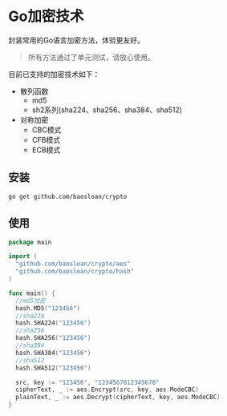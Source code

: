 # Go加密技术

封装常用的Go语言加密方法，体验更友好。
>所有方法通过了单元测试，请放心使用。

目前已支持的加密技术如下：

- 散列函数
    - md5
    - sh2系列(sha224、sha256、sha384、sha512)
- 对称加密
    - CBC模式
    - CFB模式
    - ECB模式
## 安装

```shell
go get github.com/baosloan/crypto
```

## 使用

```go
package main

import (
  "github.com/baosloan/crypto/aes"
  "github.com/baosloan/crypto/hash"
)

func main() {
  //md5加密
  hash.MD5("123456")
  //sha224
  hash.SHA224("123456")
  //sha256
  hash.SHA256("123456")
  //sha384
  hash.SHA384("123456")
  //sha512
  hash.SHA512("123456")

  src, key := "123456", "1234567812345678"
  cipherText, _ := aes.Encrypt(src, key, aes.ModeCBC)
  plainText, _ := aes.Decrypt(cipherText, key, aes.ModeCBC)
}
```
